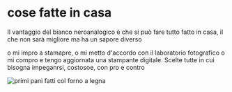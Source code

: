 # cose fatte in casa

Il vantaggio del bianco neroanalogico è che si può fare tutto fatto in casa, il che non sarà migliore ma ha un sapore diverso

o mi impro a stamapre, o mi metto d'accordo con il laboratorio fotografico o mi compro e tengo aggiornata una stampante digitale. Scelte tutte in cui bisogna impeganrsi, costosoe, con pro e contro

![](https://i.postimg.cc/NGCKGX0Z/temp-Image-CZg-KJ4.avif "primi pani fatti col forno a legna")